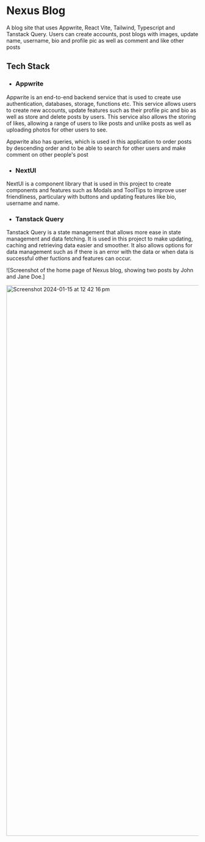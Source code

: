 # Nexus Blog
A blog site that uses Appwrite, React Vite, Tailwind, Typescript and Tanstack Query. Users can create accounts, post blogs with images, update name, username, bio and profile pic as well as comment and like other posts

## Tech Stack
- ### Appwrite

Appwrite is an end-to-end backend service that is used to create use authentication, databases, storage, functions etc. This service allows users to create new accounts, update features such as their profile pic and bio as well as store and delete posts by users. This service also allows the storing of likes, allowing a range of users to like posts and unlike posts as well as uploading photos for other users to see. 

Appwrite also has queries, which is used in this application to order posts by descending order and to be able to search for other users and make comment on other people's post

- ### NextUI

NextUI is a component library that is used in this project to create components and features such as Modals and ToolTips to improve user friendliness, particulary with buttons and updating features like bio, username and name. 

- ### Tanstack Query

Tanstack Query is a state management that allows more ease in state management and data fetching. It is used in this project to make updating, caching and retrieving data easier and smoother. It also allows options for data management such as if there is an error with the data or when data is successful other fuctions and features can occur.

![Screenshot of the home page of Nexus blog, showing two posts by John and Jane Doe.] 

<img width="1440" alt="Screenshot 2024-01-15 at 12 42 16 pm" src="https://github.com/kieronthomas132/nexus_blog/assets/111693330/b3b9271d-92fd-4734-ac9e-da75ea1cdc40">

